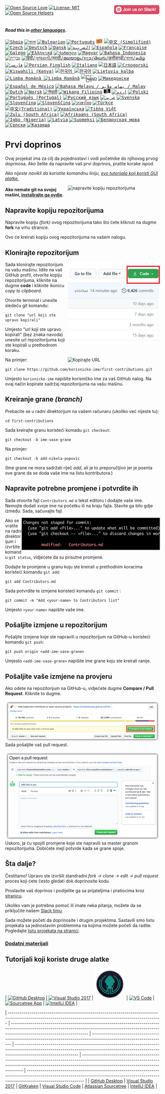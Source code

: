 [![Open Source Love](https://firstcontributions.github.io/open-source-badges/badges/open-source-v1/open-source.svg)](https://github.com/firstcontributions/open-source-badges)
[<img align="right" width="150" src="assets/join-slack-team.png">](https://join.slack.com/t/firstcontributors/shared_invite/zt-hfcq788y-QaXzXT5clBBWukXQyBhH4w)
[![License: MIT](https://img.shields.io/badge/License-MIT-green.svg)](https://opensource.org/licenses/MIT)
[![Open Source Helpers](https://www.codetriage.com/roshanjossey/first-contributions/badges/users.svg)](https://www.codetriage.com/roshanjossey/first-contributions)
#

#### _Read this in [other languages](translations/Translations.md)._

<kbd>[<img  title="Shqip"  alt="Shqip"  src="https://cdn.staticaly.com/gh/hjnilsson/country-flags/master/svg/al.svg"  width="22">](translations/README.al.md)</kbd>
<kbd>[<img  title="বাংলা"  alt="বাংলা"  src="https://cdn.staticaly.com/gh/hjnilsson/country-flags/master/svg/bd.svg"  width="22">](translations/README.bn.md)</kbd>
<kbd>[<img  title="Bulgarian"  alt="Bulgarian"  src="https://cdn.staticaly.com/gh/hjnilsson/country-flags/master/svg/bg.svg"  width="22">](translations/README.bg.md)</kbd>
<kbd>[<img  title="Português"  alt="Português"  src="https://cdn.staticaly.com/gh/hjnilsson/country-flags/master/svg/br.svg"  width="22">](translations/README.pt_br.md)</kbd>
<kbd>[<img  title="Català"  alt="Català"  src="assets/catalan1.png"  width="22">](translations/README.ca.md)</kbd>
<kbd>[<img  title="中文 (Simplified)"  alt="中文 (Simplified)"  src="https://cdn.staticaly.com/gh/hjnilsson/country-flags/master/svg/cn.svg"  width="22">](translations/README.chs.md)</kbd>
<kbd>[<img  title="Czech"  alt="Czech"  src="https://cdn.staticaly.com/gh/hjnilsson/country-flags/master/svg/cz.svg"  width="22">](translations/README.cs.md)</kbd>
<kbd>[<img  title="Deutsch"  alt="Deutsch"  src="https://cdn.staticaly.com/gh/hjnilsson/country-flags/master/svg/de.svg"  width="22">](translations/README.de.md)</kbd>
<kbd>[<img  title="Dansk"  alt="Dansk"  src="https://cdn.staticaly.com/gh/hjnilsson/country-flags/master/svg/dk.svg"  width="22">](translations/README.da.md)</kbd>
<kbd>[<img  title="العربية"  alt="العربية"  src="https://cdn.staticaly.com/gh/hjnilsson/country-flags/master/svg/eg.svg"  width="22">](translations/README.eg.md)</kbd>
<kbd>[<img  title="Española"  alt="Española"  src="https://cdn.staticaly.com/gh/hjnilsson/country-flags/master/svg/es.svg"  width="22">](translations/README.es.md)</kbd>
<kbd>[<img  title="Française"  alt="Française"  src="https://cdn.staticaly.com/gh/hjnilsson/country-flags/master/svg/fr.svg"  width="22">](translations/README.fr.md)</kbd>
<kbd>[<img  title="Galego"  alt="Galego"  src="https://cdn.staticaly.com/gh/hjnilsson/country-flags/master/svg/gb-sct.svg"  width="22">](translations/README.gl.md)</kbd>
<kbd>[<img  title="Ελληνικά"  alt="Ελληνικά"  src="https://cdn.staticaly.com/gh/hjnilsson/country-flags/master/svg/gr.svg"  width="22">](translations/README.gr.md)</kbd>
<kbd>[<img  title="ქართული"  alt="ქართული"  src="https://cdn.staticaly.com/gh/hjnilsson/country-flags/master/svg/ge.svg"  width="22">](translations/README.ge.md)</kbd>
<kbd>[<img  title="Magyar"  alt="Magyar"  src="https://cdn.staticaly.com/gh/hjnilsson/country-flags/master/svg/hu.svg"  width="22">](translations/README.hu.md)</kbd>
<kbd>[<img  title="Bahasa Indonesia"  alt="Bahasa Indonesia"  src="https://cdn.staticaly.com/gh/hjnilsson/country-flags/master/svg/id.svg"  width="22">](translations/README.id.md)</kbd>
<kbd>[<img  title="עִברִית"  alt="עִברִית"  src="https://cdn.staticaly.com/gh/hjnilsson/country-flags/master/svg/il.svg"  width="22">](translations/README.hb.md)</kbd>
<kbd>[<img  title="हिंदी/ગુજરાતી/मराठी/മലയാളം/ಕನ್ನಡ/తెలుగు/छत्तीसगढ़ी/বাংলা/தமிழ்"  alt="हिंदी/ગુજરાતી/मराठी/മലയാളം/ಕನ್ನಡ/తెలుగు/छत्तीसगढ़ी/বাংলা/தமிழ்"  src="https://cdn.staticaly.com/gh/hjnilsson/country-flags/master/svg/in.svg"  width="22">](translations/Translations.md)</kbd>
<kbd>[<img  title="فارسی"  alt="فارسی"  src="https://cdn.staticaly.com/gh/hjnilsson/country-flags/master/svg/ir.svg"  width="22">](translations/README.fa.md)</kbd>
<kbd>[<img  title="Persian_Finglish"  alt="Persian_Finglish"  src="https://cdn.staticaly.com/gh/hjnilsson/country-flags/master/svg/ir.svg"  width="22">](translations/README.fa.en.md)</kbd>
<kbd>[<img  title="Italiano"  alt="Italiano"  src="https://cdn.staticaly.com/gh/hjnilsson/country-flags/master/svg/it.svg"  width="22">](translations/README.it.md)</kbd>
<kbd>[<img  title="日本語"  alt="日本語"  src="https://cdn.staticaly.com/gh/hjnilsson/country-flags/master/svg/jp.svg"  width="22">](translations/README.ja.md)</kbd>
<kbd>[<img  title="Crnogorski"  alt="Crnogorski"  src="https://cdn.staticaly.com/gh/hjnilsson/country-flags/master/svg/me.svg"  width="22">](translations/README.me.md)</kbd>
<kbd>[<img  title="Kiswahili (Kenya)"  alt="Kiswahili (Kenya)"  src="https://cdn.staticaly.com/gh/hjnilsson/country-flags/master/svg/ke.svg"  width="22">](translations/README.kws.md)</kbd>
<kbd>[<img  title="한국어"  alt="한국어"  src="https://cdn.staticaly.com/gh/hjnilsson/country-flags/master/svg/kr.svg"  width="22">  <img  title="한국어"  alt="한국어"  src="https://cdn.staticaly.com/gh/hjnilsson/country-flags/master/svg/kp.svg"  width="22">](translations/README.ko.md)</kbd>
<kbd>[<img  title="Lietuvių kalba"  alt="Lietuvių kalba"  src="https://cdn.staticaly.com/gh/hjnilsson/country-flags/master/svg/lt.svg"  width="22">](translations/README.lt.md)</kbd>
<kbd>[<img  title="Limba Română"  alt="Limba Română"  src="https://cdn.staticaly.com/gh/hjnilsson/country-flags/master/svg/md.svg"  width="22">  <img  title="Limba Română"  alt="Limba Română"  src="https://cdn.staticaly.com/gh/hjnilsson/country-flags/master/svg/ro.svg"  width="22">](translations/README.ro.md)</kbd>
<kbd>[<img  title="မြန်မာ"  alt="မြန်မာ"  src="https://cdn.staticaly.com/gh/hjnilsson/country-flags/master/svg/mm.svg"  width="22">](translations/README.mm_unicode.md)</kbd>
<kbd>[<img  title="Македонски"  alt="Македонски"  src="https://cdn.staticaly.com/gh/hjnilsson/country-flags/master/svg/mk.svg"  width="22">](translations/README.mk.md)</kbd>
<kbd>[<img  title="Español de México"  alt="Español de México"  src="https://cdn.staticaly.com/gh/hjnilsson/country-flags/master/svg/mx.svg"  width="22">](translations/README.mx.md)</kbd>
<kbd>[<img  title="Bahasa Melayu / بهاس ملايو‎ / Malay"  alt="Bahasa Melayu / بهاس ملايو‎ / Malay"  src="https://cdn.staticaly.com/gh/hjnilsson/country-flags/master/svg/my.svg"  width="22">](translations/README.my.md)</kbd>
<kbd>[<img  title="Dutch"  alt="Dutch"  src="https://cdn.staticaly.com/gh/hjnilsson/country-flags/master/svg/ml.svg"  width="22">](translations/README.nl.md)</kbd>
<kbd>[<img  title="Norsk"  alt="Norsk"  src="https://cdn.staticaly.com/gh/hjnilsson/country-flags/master/svg/no.svg"  width="22">](translations/README.no.md)</kbd>
<kbd>[<img  title="नेपाली"  alt="नेपाली"  src="https://cdn.staticaly.com/gh/hjnilsson/country-flags/master/svg/np.svg"  width="15">](translations/README.np.md)</kbd>
<kbd>[<img  title="Wikang Filipino"  alt="Wikang Filipino"  src="https://cdn.staticaly.com/gh/hjnilsson/country-flags/master/svg/ph.svg"  width="22">](translations/README.tl.md)</kbd>
<kbd>[<img  title="English (Pirate)"  alt="English (Pirate)"  src="assets/pirate.png"  width="22">](translations/README.en-pirate.md)</kbd>
<kbd>[<img  title="اُاردو"  alt="اردو"  src="https://cdn.staticaly.com/gh/hjnilsson/country-flags/master/svg/pk.svg"  width="22">](translations/README.ur.md)</kbd>
<kbd>[<img  title="Polski"  alt="Polski"  src="https://cdn.staticaly.com/gh/hjnilsson/country-flags/master/svg/pl.svg"  width="22">](translations/README.pl.md)</kbd>
<kbd>[<img  title="Português (Portugal)"  alt="Português (Portugal)"  src="https://cdn.staticaly.com/gh/hjnilsson/country-flags/master/svg/pt.svg"  width="22">](translations/README.pt-pt.md)</kbd>
<kbd>[<img  title="Русский язык"  alt="Русский язык"  src="https://cdn.staticaly.com/gh/hjnilsson/country-flags/master/svg/ru.svg"  width="22">](translations/README.ru.md)</kbd>
<kbd>[<img  title="عربى"  alt="عربى"  src="https://cdn.staticaly.com/gh/hjnilsson/country-flags/master/svg/sa.svg"  width="22">](translations/README.ar.md)</kbd>
<kbd>[<img  title="Svenska"  alt="Svenska"  src="https://cdn.staticaly.com/gh/hjnilsson/country-flags/master/svg/se.svg"  width="22">](translations/README.se.md)</kbd>
<kbd>[<img  title="Slovenčina"  alt="Slovenčina"  src="https://cdn.staticaly.com/gh/hjnilsson/country-flags/master/svg/sk.svg"  width="22">](translations/README.slk.md)</kbd>
<kbd>[<img  title="Slovenščina"  alt="Slovenščina"  src="https://cdn.staticaly.com/gh/hjnilsson/country-flags/master/svg/si.svg"  width="22">](translations/README.sl.md)</kbd>
<kbd>[<img  title="ภาษาไทย"  alt="ภาษาไทย"  src="https://cdn.staticaly.com/gh/hjnilsson/country-flags/master/svg/th.svg"  width="22">](translations/README.th.md)</kbd>
<kbd>[<img  title="Türkçe"  alt="Türkçe"  src="https://cdn.staticaly.com/gh/hjnilsson/country-flags/master/svg/tr.svg"  width="22">](translations/README.tr.md)</kbd>
<kbd>[<img  title="中文(Traditional)"  alt="中文(Traditional)"  src="https://cdn.staticaly.com/gh/hjnilsson/country-flags/master/svg/tw.svg"  width="22">](translations/README.cht.md)</kbd>
<kbd>[<img  title="Українська"  alt="Українська"  src="https://cdn.staticaly.com/gh/hjnilsson/country-flags/master/svg/ua.svg"  width="22">](translations/README.ua.md)</kbd>
<kbd>[<img  title="Tiếng Việt"  alt="Tiếng Việt"  src="https://cdn.staticaly.com/gh/hjnilsson/country-flags/master/svg/vn.svg"  width="22">](translations/README.vn.md)</kbd>
<kbd>[<img  title="Zulu (South Africa)"  alt="Zulu (South Africa)"  src="https://cdn.staticaly.com/gh/hjnilsson/country-flags/master/svg/za.svg"  width="22">](translations/README.zul.md)</kbd>
<kbd>[<img  title="Afrikaans (South Africa)"  alt="Afrikaans (South Africa)"  src="https://cdn.staticaly.com/gh/hjnilsson/country-flags/master/svg/za.svg"  width="22">](translations/README.afk.md)</kbd>
<kbd>[<img  title="Igbo (Nigeria)"  alt="Igbo (Nigeria)"  src="https://cdn.staticaly.com/gh/hjnilsson/country-flags/master/svg/ng.svg"  width="22">](translations/README.igb.md)</kbd>
<kbd>[<img  title="Latvia"  alt="Latvia"  src="https://cdn.staticaly.com/gh/hjnilsson/country-flags/master/svg/lv.svg"  width="22">](translations/README.lv.md)</kbd>
<kbd>[<img  title="Suomeksi"  alt="Suomeksi"  src="https://cdn.staticaly.com/gh/hjnilsson/country-flags/master/svg/fi.svg"  width="22">](translations/README.fi.md)</kbd>
<kbd>[<img  title="Беларуская мова"  alt="Беларуская мова"  src="https://cdn.staticaly.com/gh/hjnilsson/country-flags/master/svg/by.svg"  width="22">](translations/README.by.md)</kbd>
<kbd>[<img  title="Српски"  alt="Српски"  src="https://cdn.staticaly.com/gh/hjnilsson/country-flags/master/svg/rs.svg"  width="22">](translations/README.sr.md)</kbd>
<kbd>[<img  title="Қазақша"  alt="Қазақша"  src="https://cdn.staticaly.com/gh/hjnilsson/country-flags/master/svg/kz.svg"  width="22">](translations/README.kz.md)</kbd>

#

# Prvi doprinos

Ovaj projekat ima za cilj da pojednostavi i vodi početnike do njihovog prvog doprinosa. Ako želite da napravite vaš prvi doprinos, pratite korake ispod.  

_Ako nijeste navikli da koristite komandnu liniju, [evo tutorijala koji koristi GUI alatke.](#tutorials-using-other-tools)_

<img  align="right"  width="300"  src="https://firstcontributions.github.io/assets/Readme/fork.png"  alt="napravite kopiju repozitorijuma"  />

#### Ako nemate git na svojoj mašini, [instalirajte ga ovdje](https://help.github.com/articles/set-up-git/).

## Napravite kopiju repozitorijuma

Napravite kopiju _(fork)_ ovog repozitorijuma tako što ćete kliknuti na dugme **fork** na vrhu stranice.

Ovo će kreirati kopiju ovog repozitorijuma na vašem nalogu.

## Klonirajte repozitorijum

<img  align="right"  width="300"  src="assets/clone.png"  alt="Klonirajte repozitorijum"  />

Sada klonirajte repozitorijum na vašu mašinu. Idite na vaš GitHub profil, otvorite kopiju repozitorijuma, kliknite na dugme **code** i kliknite ikonicu *copy to clipboard*.
  
Otvorite terminal i unesite sledeću git komandu:

```
git clone "url koji ste upravo kopirali"
```

Umjesto "url koji ste upravo kopirali" (bez znaka navoda) unesite url repozitorijuma koji ste kopirali u prethodnom koraku.

<img  align="right"  width="300"  src="https://firstcontributions.github.io/assets/Readme/copy-to-clipboard.png"  alt="Kopirajte URL"  />

Na primjer:

```
git clone https://github.com/korisnicko-ime/first-contributions.git
```

Umjesto `korisnicko-ime` napišite korisničko ime za vaš GitHub nalog. Na ovaj način kopirate sadržaj repozitorijuma na vašu mašinu.

## Kreiranje grane _(branch)_

Prebacite se u radni direktorijum na vašem računaru (ukoliko već nijeste tu):  

```
cd first-contributions
```

Sada kreirajte granu koristeći komadu `git checkout`:

```
git checkout -b ime-vase-grane

```
 
Na primjer:
  
```
git checkout -b add-nikola-popovic
```

(Ime grane ne mora sadržati riječ _add_, ali je to preporučljivo jer je poenta ove grane da se doda vaše ime na listu kontributora.) 

## Napravite potrebne promjene i potvrdite ih
  
Sada otvorite fajl `Contributors.md` u tekst editoru i dodajte vaše ime. Nemojte dodati svoje ime na početku ili na kraju fajla. Stavite ga bilo gdje između. Sada, sačuvajte fajl.
  
<img  align="right"  width="450"  src="assets/git-status.png"  alt="git status"  />

Ako se vratite na radni direktorijum i izvršite komandu `git status`, vidjećete da su prisutne promjene.  

Dodajte te promjene u granu koju ste kreirali u prethodnim koracima koristeći komandu `git add`: 

```
git add Contributors.md
```

Sada potvrdite te izmjene koristeći komandu `git commit` :

```
git commit -m "Add <your-name> to Contributors list"
```

Umjesto `<your-name>` napišite vaše ime.

## Pošaljite izmjene u repozitorijum

Pošaljite izmjene koje ste napravili u repozitorijum na GitHub-u koristeći komandu `git push`:

```
git push origin <add-ime-vase-grane>
```
  
Umjesto `<add-ime-vase-grane>` napišite ime grane koju ste kreirali ranije.

## Pošaljite vaše izmjene na provjeru

Ako odete na repozitorijum na GitHub-u, vidjećete dugme **Compare / Pull Request**. Kliknite to dugme.

<img  style="float: right;"  src="assets/compare-and-pull.png"  alt="Kreirajte pull request"  />

Sada pošaljite vaš pull request.

<img  style="float: right;"  src="assets/submit-pull-request.png"  alt="Pošaljite pull request"  />

Uskoro, ja ću spojiti promjene koje ste napravili sa master granom repozitorijuma. Dobićete mejl potvrde kada se grane spoje.
  
## Šta dalje?
 
Čestitamo! Upravo ste izvršili standradni _fork -> clone -> edit -> pull request_ proces koji ćete često gledati dok doprinosite kodu. 
  
Proslavite vaš doprinos i podijelite ga sa prijateljima i pratiocima kroz [stranicu](https://firstcontributions.github.io/#social-share).

Ukoliko vam je potrebna pomoć ili imate neka pitanja, možete da se priključite našem [Slack timu](https://join.slack.com/t/firstcontributors/shared_invite/zt-hfcq788y-QaXzXT5clBBWukXQyBhH4w).

Sada možete početi da doprinosite i drugim projektima. Sastavili smo listu projekata sa jednostavim problemima na kojima možete početi da radite. Pogledajte [listu projekata na stranici](https://firstcontributions.github.io/#project-list).

### [Dodatni materijali](additional-material/git_workflow_scenarios/additional-material.md)

## Tutorijali koji koriste druge alatke

| <a  href="gui-tool-tutorials/github-desktop-tutorial.md"><img  alt="GitHub Desktop"  src="https://desktop.github.com/images/desktop-icon.svg"  width="100"></a> | <a  href="gui-tool-tutorials/github-windows-vs2017-tutorial.md"><img  alt="Visual Studio 2017"  src="https://upload.wikimedia.org/wikipedia/commons/c/cd/Visual_Studio_2017_Logo.svg"  width="100"></a> | <a  href="gui-tool-tutorials/gitkraken-tutorial.md"><img  alt="GitKraken"  src="./assets/gk-icon.png"  width="100"></a> | <a  href="gui-tool-tutorials/github-windows-vs-code-tutorial.md"><img  alt="VS Code"  src="https://upload.wikimedia.org/wikipedia/commons/2/2d/Visual_Studio_Code_1.18_icon.svg"  width=100></a> | <a  href="gui-tool-tutorials/sourcetree-macos-tutorial.md"><img  alt="Sourcetree App"  src="https://wac-cdn.atlassian.com/dam/jcr:81b15cde-be2e-4f4a-8af7-9436f4a1b431/Sourcetree-icon-blue.svg"  width=100></a> | <a  href="gui-tool-tutorials/github-windows-intellij-tutorial.md"><img  alt="IntelliJ IDEA"  src="https://upload.wikimedia.org/wikipedia/commons/d/d5/IntelliJ_IDEA_Logo.svg"  width=100></a> |

| ----------------------------------------------------------------------------------------------------------------------------------------------------------- | --------------------------------------------------------------------------------------------------------------------------------------------------------------------------------------------------- | ------------------------------------------------------------------------------------------------------------------- | -------------------------------------------------------------------------------------------------------------------------------------------------------------------------------------------- | ------------------------------------------------------------------------------------------------------------------------------------------------------------------------------------------------------------ | ----------------------------------------------------------------------------------------------------------------------------------------------------------------------------------------- |
| [GitHub Desktop](gui-tool-tutorials/github-desktop-tutorial.md) | [Visual Studio 2017](gui-tool-tutorials/github-windows-vs2017-tutorial.md) | [GitKraken](gui-tool-tutorials/gitkraken-tutorial.md) | [Visual Studio Code](gui-tool-tutorials/github-windows-vs-code-tutorial.md) | [Atlassian Sourcetree](gui-tool-tutorials/sourcetree-macos-tutorial.md) | [IntelliJ IDEA](gui-tool-tutorials/github-windows-intellij-tutorial.md) |
